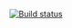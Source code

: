 [![Build status](https://ci.appveyor.com/api/projects/status/6kc7agbfpegasd17?svg=true)](https://ci.appveyor.com/project/frantzev/api-testing-ci-postman-echo)

